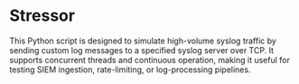 # Stressor
This Python script is designed to simulate high-volume syslog traffic by sending custom log messages to a specified syslog server over TCP. It supports concurrent threads and continuous operation, making it useful for testing SIEM ingestion, rate-limiting, or log-processing pipelines.
